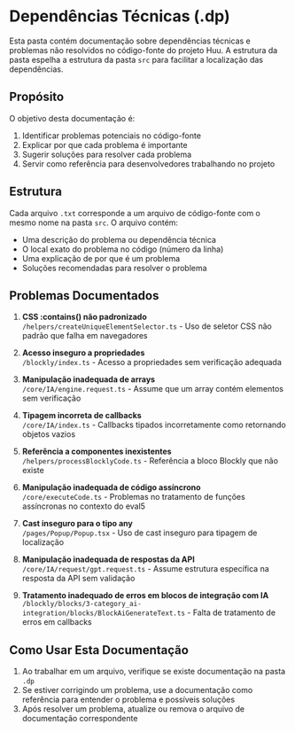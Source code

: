 # Dependências Técnicas (.dp)

Esta pasta contém documentação sobre dependências técnicas e problemas não resolvidos no código-fonte do projeto Huu. A estrutura da pasta espelha a estrutura da pasta `src` para facilitar a localização das dependências.

## Propósito

O objetivo desta documentação é:

1. Identificar problemas potenciais no código-fonte
2. Explicar por que cada problema é importante
3. Sugerir soluções para resolver cada problema
4. Servir como referência para desenvolvedores trabalhando no projeto

## Estrutura

Cada arquivo `.txt` corresponde a um arquivo de código-fonte com o mesmo nome na pasta `src`. O arquivo contém:

- Uma descrição do problema ou dependência técnica
- O local exato do problema no código (número da linha)
- Uma explicação de por que é um problema
- Soluções recomendadas para resolver o problema

## Problemas Documentados

1. **CSS :contains() não padronizado**  
   `/helpers/createUniqueElementSelector.ts` - Uso de seletor CSS não padrão que falha em navegadores

2. **Acesso inseguro a propriedades**  
   `/blockly/index.ts` - Acesso a propriedades sem verificação adequada

3. **Manipulação inadequada de arrays**  
   `/core/IA/engine.request.ts` - Assume que um array contém elementos sem verificação

4. **Tipagem incorreta de callbacks**  
   `/core/IA/index.ts` - Callbacks tipados incorretamente como retornando objetos vazios

5. **Referência a componentes inexistentes**  
   `/helpers/processBlocklyCode.ts` - Referência a bloco Blockly que não existe

6. **Manipulação inadequada de código assíncrono**  
   `/core/executeCode.ts` - Problemas no tratamento de funções assíncronas no contexto do eval5

7. **Cast inseguro para o tipo any**  
   `/pages/Popup/Popup.tsx` - Uso de cast inseguro para tipagem de localização

8. **Manipulação inadequada de respostas da API**  
   `/core/IA/request/gpt.request.ts` - Assume estrutura específica na resposta da API sem validação

9. **Tratamento inadequado de erros em blocos de integração com IA**  
   `/blockly/blocks/3-category_ai-integration/blocks/BlockAiGenerateText.ts` - Falta de tratamento de erros em callbacks

## Como Usar Esta Documentação

1. Ao trabalhar em um arquivo, verifique se existe documentação na pasta `.dp`
2. Se estiver corrigindo um problema, use a documentação como referência para entender o problema e possíveis soluções
3. Após resolver um problema, atualize ou remova o arquivo de documentação correspondente